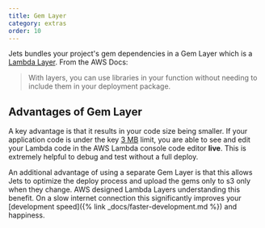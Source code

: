```yaml
---
title: Gem Layer
category: extras
order: 10
---
```


Jets bundles your project's gem dependencies in a Gem Layer which is a [Lambda Layer](https://docs.aws.amazon.com/lambda/latest/dg/configuration-layers.html). From the AWS Docs:

> With layers, you can use libraries in your function without needing to include them in your deployment package.

## Advantages of Gem Layer

A key advantage is that it results in your code size being smaller. If your application code is under the key [3 MB](https://docs.aws.amazon.com/lambda/latest/dg/limits.html) limit, you are able to see and edit your Lambda code in the AWS Lambda console code editor **live**.  This is extremely helpful to debug and test without a full deploy.

An additional advantage of using a separate Gem Layer is that this allows Jets to optimize the deploy process and upload the gems only to s3 only when they change.  AWS designed Lambda Layers understanding this benefit. On a slow internet connection this significantly improves your [development speed]({% link _docs/faster-development.md %}) and happiness.

